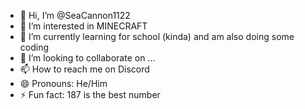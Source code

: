 - 👋 Hi, I’m @SeaCannon1122
- 👀 I’m interested in MINECRAFT
- 🌱 I’m currently learning for school (kinda) and am also doing some coding
- 💞️ I’m looking to collaborate on ...
- 📫 How to reach me on Discord
- 😄 Pronouns: He/Him
- ⚡ Fun fact: 187 is the best number

<!---
SeaCannon1122/SeaCannon1122 is a ✨ special ✨ repository because its `README.md` (this file) appears on your GitHub profile.
You can click the Preview link to take a look at your changes.
--->
